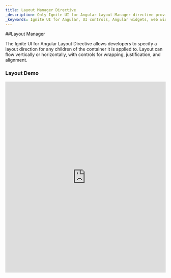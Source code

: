 ```yaml
---
title: Layout Manager Directive
_description: Only Ignite UI for Angular Layout Manager directive provides various styles of responsive and fluid user interfaces.
_keywords: Ignite UI for Angular, UI controls, Angular widgets, web widgets, UI widgets, Angular, Native Angular Components Suite, Native Angular Controls, Native Angular Components Library, Angular Layout Manager component, Angular Layout Manager controls
---
```


##Layout Manager
<p class="highlight">The Ignite UI for Angular Layout Directive allows developers to specify a layout direction for any children of the container it is applied to. Layout can flow vertically or horizontally, with controls for wrapping, justification, and alignment.</p>
<div class="divider"></div>

### Layout Demo
<div class="sample-container" style="height: 600px">
    <iframe src='https://www.infragistics.com/angular-demos/layout' width="100%" height="100%" seamless frameBorder="0"></inframe>
</div>
<div class="divider--half"></div>

###Usage
Use the **igxLayout** directive on a container element to specify the layout
direction for its children: horizontally with `igxLayoutDir="row"` or vertically with
`igxLayoutDir="column"`.

**Note**: the `igxLayout` directive affects the flow directions for that
container's **immediate** children.
<div class="divider--half"></div>

### Nesting
Use the `igxFlex` directive for elements inside an `igxLayout` parent to control specific flexbox properties.

| Name   |      Type      |  Description |
|:----------|:-------------:|:------|
| `igxFlexOrder` | number | Controls in what order are the elements laid out in the flex container. Defaults to `0`. |
| `igxFlexGrow` | number | Sets whether an item should grow in a propotion to its peers inside the flex container. Defaults to `1`. |
| `igxFlexShrink` | number | Sets whether an items should shrink in a propotion to its peers. Defaults to `1` and negative number are not accepted. |
<div class="divider--half"></div>

### API
| Name   |      Type      |  Description |
|:----------|:-------------:|:------|
| `igxLayoutDir` |  string | Sets the default flow direction of the container's children. Defaults to `rows`. |
| `igxLayoutReverse` |    boolean   | Defines the direction flex children are placed in the flex container. When set to `true`, the `rows` direction goes right to left and `columns` goes bottom to top.    |
| `igxLayoutWrap` | string | By default the immediate children will all try to fit onto one line. The default value `nowrap` sets this behavior. Other accepted values are `wrap` and `wrap-reverse`|
| `igxLayoutJustify` | string | Defines the alignment along the main axis. Defaults to `flex-start` which packs the children toward the start line. Other possible values are `flex-end`, `center`, `space-between`, `space-around`|
| `igxLayoutItemAlign` | string | Defines the default behavior for how children are laid out along the corss axis of the current line. Defaults to `flex-start`. Other possible values are `flex-end`, `center`, `baseline`, and `stretch` |
